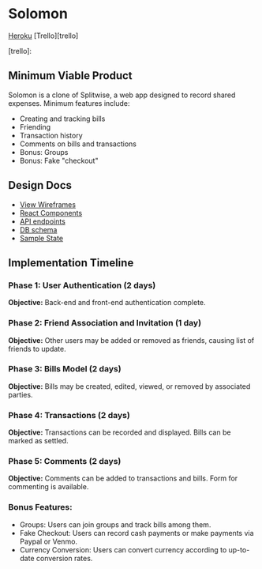 # Solomon

[Heroku][heroku]
[Trello][trello]

[heroku]: https://www.heroku.com/
[trello]:

## Minimum Viable Product
Solomon is a clone of Splitwise, a web app designed to record shared expenses. Minimum features include:
* Creating and tracking bills
* Friending
* Transaction history
* Comments on bills and transactions
* Bonus: Groups
* Bonus: Fake "checkout"

## Design Docs
* [View Wireframes][wireframes]
* [React Components][components]
* [API endpoints][api-endpoints]
* [DB schema][schema]
* [Sample State][sample-state]

[wireframes]: docs/wireframes
[components]: docs/component-hierarchy.md
[sample-state]: docs/sample-state.md
[schema]: docs/schema.md
[api-endpoints]: docs/api-endpoints.md

## Implementation Timeline

### Phase 1: User Authentication (2 days)
**Objective:** Back-end and front-end authentication complete.

### Phase 2: Friend Association and Invitation (1 day)
**Objective:** Other users may be added or removed as friends, causing list of friends to update.

### Phase 3: Bills Model (2 days)
**Objective:** Bills may be created, edited, viewed, or removed by associated parties.

### Phase 4: Transactions (2 days)
**Objective:** Transactions can be recorded and displayed. Bills can be marked as settled.

### Phase 5: Comments (2 days)
**Objective:** Comments can be added to transactions and bills. Form for commenting is available.

### Bonus Features:
* Groups: Users can join groups and track bills among them.
* Fake Checkout: Users can record cash payments or make payments via Paypal or Venmo.
* Currency Conversion: Users can convert currency according to up-to-date conversion rates.
